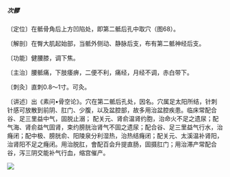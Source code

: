 ##### 次髎

〔定位〕在骶骨角后上方凹陷处，即第二骶后孔中取穴（图68）。

〔解剖〕在臀大肌起始部，当骶外侧动、静脉后支，布有第二骶神经后支。

〔功能〕健腰膝，调下焦。

〔主治〕腰骶痛，下肢痿痹，二便不利，痛经，月经不调，赤白带下。

〔刺灸〕直刺0.8〜1寸。可灸。

〔讲述〕出《素问•骨空论》。穴在第二骶后孔处，因名。穴属足太阳所结，针刺针感可放散到前阴、肛门、少腹，以及盆腔部，故多用治盆腔疾患。临床常配合谷、足三里益中气，固脱止溺； 配关元、肾俞温肾约胞，治命火不足之遗尿；配气海、肾俞益气固肾，束约膀胱治肾气不固之遗尿；配合谷、足三里益气行水，治癃闭；配中极、膀胱俞、阳陵泉分利湿热，治热结癃闭；配关元、太溪温补肾阳，治肾阳不足之癃闭。用治脱肛，會配百会升提直肠，固摄肛门；用治滞产常配合谷，泻三阴交能补气行血，缩宫催产。

![](./img/图68.jpg)
